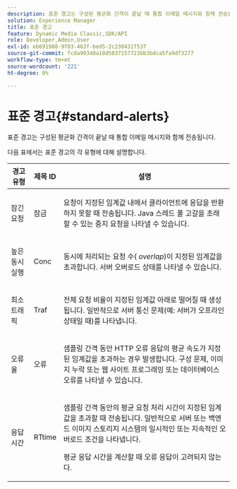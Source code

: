 ```yaml
---
description: 표준 경고는 구성된 평균화 간격이 끝날 때 통합 이메일 메시지와 함께 전송됩니다.
solution: Experience Manager
title: 표준 경고
feature: Dynamic Media Classic,SDK/API
role: Developer,Admin,User
exl-id: eb691988-9f03-463f-bed5-2c230431f537
source-git-commit: fcda99340a18d5037157723bb3bdca5fa9df3277
workflow-type: tm+mt
source-wordcount: '221'
ht-degree: 0%

---
```


# 표준 경고{#standard-alerts}

표준 경고는 구성된 평균화 간격이 끝날 때 통합 이메일 메시지와 함께 전송됩니다.

다음 표에서는 표준 경고의 각 유형에 대해 설명합니다.

<table id="table_02611F1B920E48A6973BFA969CA564EB"> 
 <thead> 
  <tr> 
   <th class="entry"> <b>경고 유형</b> </th> 
   <th class="entry"> <b>제목 ID</b> </th> 
   <th class="entry"> <b>설명</b> </th> 
  </tr> 
 </thead>
 <tbody> 
  <tr> 
   <td> <p>잠긴 요청 </p> </td> 
   <td> <p>잠금 </p> </td> 
   <td> <p>요청이 지정된 임계값 내에서 클라이언트에 응답을 반환하지 못할 때 전송됩니다. Java 스레드 풀 고갈을 초래할 수 있는 중지 요청을 나타낼 수 있습니다. </p> </td> 
  </tr> 
  <tr> 
   <td> <p>높은 동시 실행 </p> </td> 
   <td> <p>Conc </p> </td> 
   <td> 동시에 처리되는 요청 수( <i>overlap</i>)이 지정된 임계값을 초과합니다. 서버 오버로드 상태를 나타낼 수 있습니다. </td> 
  </tr> 
  <tr> 
   <td> <p>최소 트래픽 </p> </td> 
   <td> <p>Traf </p> </td> 
   <td> <p>전체 요청 비율이 지정된 임계값 아래로 떨어질 때 생성됩니다. 일반적으로 서버 통신 문제(예: 서버가 오프라인 상태일 때)를 나타냅니다. </p> </td> 
  </tr> 
  <tr> 
   <td> <p>오류율 </p> </td> 
   <td> <p>오류 </p> </td> 
   <td> <p>샘플링 간격 동안 HTTP 오류 응답의 평균 속도가 지정된 임계값을 초과하는 경우 발생합니다. 구성 문제, 이미지 누락 또는 웹 사이트 프로그래밍 또는 데이터베이스 오류를 나타낼 수 있습니다. </p> </td> 
  </tr> 
  <tr> 
   <td> <p>응답 시간 </p> </td> 
   <td> <p>RTtime </p> </td> 
   <td> <p>샘플링 간격 동안의 평균 요청 처리 시간이 지정된 임계값을 초과할 때 전송됩니다. 일반적으로 서버 또는 백엔드 이미지 스토리지 시스템의 일시적인 또는 지속적인 오버로드 조건을 나타냅니다. </p> <p>평균 응답 시간을 계산할 때 오류 응답이 고려되지 않는다. </p> </td> 
  </tr> 
 </tbody> 
</table>
